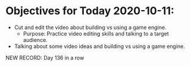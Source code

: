 # Objectives for Today 2020-10-11:

- Cut and edit the video about building vs using a game engine.
  - Purpose: Practice video editing skills and talking to a target audience.
- Talking about some video ideas and building vs using a game engine.

NEW RECORD: Day 136 in a row
